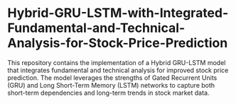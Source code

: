 # Hybrid-GRU-LSTM-with-Integrated-Fundamental-and-Technical-Analysis-for-Stock-Price-Prediction
This repository contains the implementation of a Hybrid GRU-LSTM model that integrates fundamental and technical analysis for improved stock price prediction. The model leverages the strengths of Gated Recurrent Units (GRU) and Long Short-Term Memory (LSTM) networks to capture both short-term dependencies and long-term trends in stock market data.
